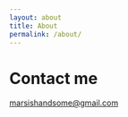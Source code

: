 ```yaml
---
layout: about
title: About
permalink: /about/
---
```

# Contact me

[marsishandsome@gmail.com](mailto:marsishandsome@gmail.com)
